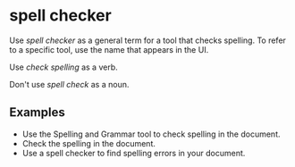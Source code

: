 # spell checker

Use *spell checker* as a general term for a tool that checks spelling. To refer to a specific tool, use the name that appears in the UI.

Use *check spelling* as a verb.

Don't use *spell check* as a noun.

## Examples

- Use the Spelling and Grammar tool to check spelling in the document.
- Check the spelling in the document.  
- Use a spell checker to find spelling errors in your document.
